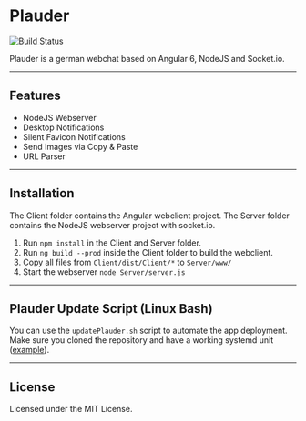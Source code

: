 # Plauder

[![Build Status](https://travis-ci.org/Waterfront97/Plauder.svg?branch=develop)](https://travis-ci.org/Waterfront97/Plauder)

Plauder is a german webchat based on Angular 6, NodeJS and Socket.io.
 
---

## Features

* NodeJS Webserver
* Desktop Notifications
* Silent Favicon Notifications
* Send Images via Copy & Paste
* URL Parser

---

## Installation

The Client folder contains the Angular webclient project.
The Server folder contains the NodeJS webserver project with socket.io.

1. Run `npm install` in the Client and Server folder.
2. Run `ng build --prod` inside the Client folder to build the webclient.
3. Copy all files from `Client/dist/Client/*` to `Server/www/`
4. Start the webserver `node Server/server.js`

---

## Plauder Update Script (Linux Bash)

You can use the `updatePlauder.sh` script to automate the app deployment.
Make sure you cloned the repository and have a working systemd unit ([example](https://gist.github.com/Waterfront97/178fdc5564d0a4dae96190d9111c4e0c)).

---

## License

Licensed under the MIT License.